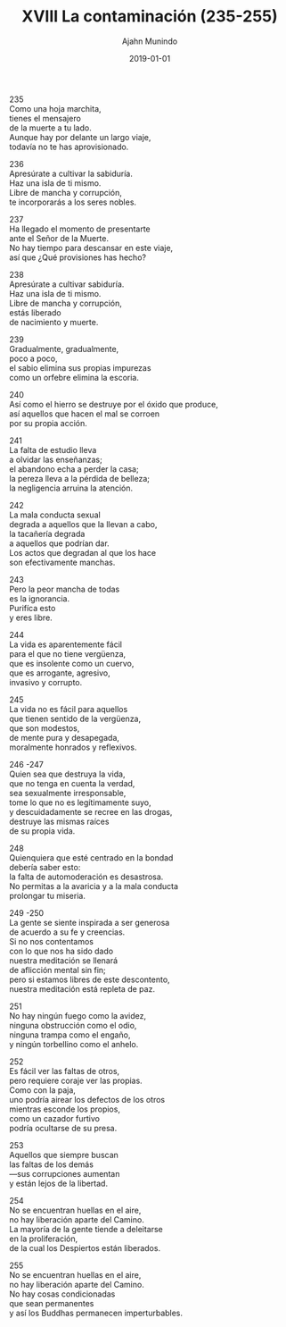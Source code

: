 ﻿---
author: "Ajahn Munindo"
title: "XVIII La contaminación (235-255)"
booktitle: "Un Dhammapada para la Contemplación"
source: "https://forestsangha.org/teachings/books/un-dhammapada-para-la-contemplacion?language=Espa%C3%B1ol"
license: "BY-NC-ND"
publisher: "dhammamagga"
date: 2019-01-01
pubyear: 2010-2019 
weight: 18
draft: false
---  

235  
Como una hoja marchita,  
tienes el mensajero  
de la muerte a tu lado.  
Aunque hay por delante un largo viaje,  
todavía no te has aprovisionado.  

236  
Apresúrate a cultivar la sabiduría.  
Haz una isla de ti mismo.  
Libre de mancha y corrupción,  
te incorporarás a los seres nobles.    

237  
Ha llegado el momento de presentarte  
ante el Señor de la Muerte.  
No hay tiempo para descansar en este viaje,  
así que ¿Qué provisiones has hecho?  

238  
Apresúrate a cultivar sabiduría.  
Haz una isla de ti mismo.  
Libre de mancha y corrupción,  
estás liberado  
de nacimiento y muerte.  

239  
Gradualmente, gradualmente,  
poco a poco,  
el sabio elimina sus propias impurezas  
como un orfebre elimina la escoria.   

240  
Así como el hierro se destruye por el óxido que produce,  
así aquellos que hacen el mal se corroen  
por su propia acción.  

241  
La falta de estudio lleva  
a olvidar las enseñanzas;  
el abandono echa a perder la casa;  
la pereza lleva a la pérdida de belleza;  
la negligencia arruina la atención.  

242  
La mala conducta sexual  
degrada a aquellos que la llevan a cabo,  
la tacañería degrada  
a aquellos que podrían dar.  
Los actos que degradan al que los hace  
son efectivamente manchas.  

243  
Pero la peor mancha de todas  
es la ignorancia.  
Purifíca esto  
y eres libre.  

244  
La vida es aparentemente fácil  
para el que no tiene vergüenza,  
que es insolente como un cuervo,  
que es arrogante, agresivo,  
invasivo y corrupto.  

245  
La vida no es fácil para aquellos  
que tienen sentido de la vergüenza,  
que son modestos,  
de mente pura y desapegada,  
moralmente honrados y reflexivos.  

246 -247  
Quien sea que destruya la vida,  
que no tenga en cuenta la verdad,  
sea sexualmente irresponsable,  
tome lo que no es legítimamente suyo,  
y descuidadamente se recree en las drogas,  
destruye las mismas raíces  
de su propia vida.  

248  
Quienquiera que esté centrado en la bondad  
debería saber esto:  
la falta de automoderación es desastrosa.  
No permitas a la avaricia y a la mala conducta  
prolongar tu miseria.  

249 -250  
La gente se siente inspirada a ser generosa  
de acuerdo a su fe y creencias.  
Si no nos contentamos  
con lo que nos ha sido dado  
nuestra meditación se llenará  
de aflicción mental sin fin;  
pero si estamos libres de este descontento,  
nuestra meditación está repleta de paz.  

251  
No hay ningún fuego como la avidez,  
ninguna obstrucción como el odio,  
ninguna trampa como el engaño,  
y ningún torbellino como el anhelo.  

252  
Es fácil ver las faltas de otros,  
pero requiere coraje ver las propias.  
Como con la paja,  
uno podría airear los defectos de los otros  
mientras esconde los propios,  
como un cazador furtivo  
podría ocultarse de su presa.  

253  
Aquellos que siempre buscan  
las faltas de los demás  
—sus corrupciones aumentan  
y están lejos de la libertad.  

254  
No se encuentran huellas en el aire,  
no hay liberación aparte del Camino.  
La mayoría de la gente tiende a deleitarse  
en la proliferación,  
de la cual los Despiertos están liberados.    

255  
No se encuentran huellas en el aire,  
no hay liberación aparte del Camino.  
No hay cosas condicionadas  
que sean permanentes  
y así los Buddhas permanecen imperturbables.  
